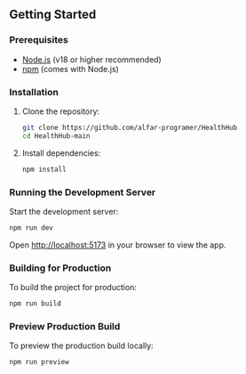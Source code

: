 ## Getting Started

### Prerequisites

- [Node.js](https://nodejs.org/) (v18 or higher recommended)
- [npm](https://www.npmjs.com/) (comes with Node.js)

### Installation

1. Clone the repository:
   ```sh
   git clone https://github.com/alfar-programer/HealthHub
   cd HealthHub-main
   ```

2. Install dependencies:
   ```sh
   npm install
   ```

### Running the Development Server

Start the development server:
```sh
npm run dev
```
Open [http://localhost:5173](http://localhost:5173) in your browser to view the app.

### Building for Production

To build the project for production:
```sh
npm run build
```

### Preview Production Build

To preview the production build locally:
```sh
npm run preview
